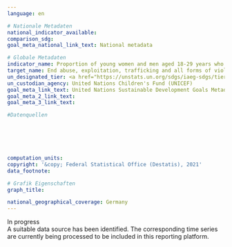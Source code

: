 ```yaml
---
language: en    

# Nationale Metadaten    
national_indicator_available:     
comparison_sdg:     
goal_meta_national_link_text: National metadata    

# Globale Metadaten    
indicator_name: Proportion of young women and men aged 18‑29 years who experienced sexual violence by age 18    
target_name: End abuse, exploitation, trafficking and all forms of violence against and torture of children    
un_designated_tier: <a href="https://unstats.un.org/sdgs/iaeg-sdgs/tier-classification/" title="Click here for more information on the UN tier classification."  target="_blank">Tier II</a>    
un_custodian_agency: United Nations Children's Fund (UNICEF)    
goal_meta_link_text: United Nations Sustainable Development Goals Metadata    
goal_meta_2_link_text:     
goal_meta_3_link_text:     

#Datenquellen





    
computation_units:     
copyright: '&copy; Federal Statistical Office (Destatis), 2021'    
data_footnote:     

# Grafik Eigenschaften    
graph_title:     

national_geographical_coverage: Germany    
---
```


<span class="status inprogress"> In progress </span><br>
A suitable data source has been identified. The corresponding time series are currently being processed to be included in this reporting platform.
